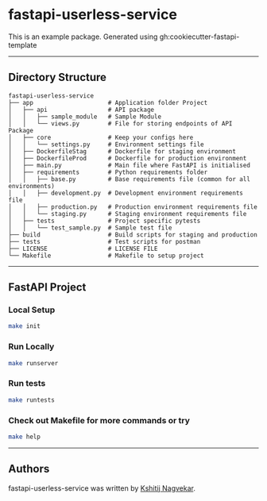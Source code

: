 # fastapi-userless-service

This is an example package. Generated using gh:cookiecutter-fastapi-template

---

## Directory Structure
```
fastapi-userless-service
├── app                     # Application folder Project
│   ├── api                 # API package
│   │   ├── sample_module   # Sample Module
│   │   └── views.py        # File for storing endpoints of API Package
│   ├── core                # Keep your configs here
│   │   └── settings.py     # Environment settings file
│   ├── DockerfileStag      # Dockerfile for staging environment
│   ├── DockerfileProd      # Dockerfile for production environment
│   ├── main.py             # Main file where FastAPI is initialised
│   ├── requirements        # Python requirements folder
│   │   ├── base.py         # Base requirements file (common for all environments)
│   │   ├── development.py  # Development environment requirements file
│   │   ├── production.py   # Production environment requirements file
│   │   └── staging.py      # Staging environment requirements file
│   ├── tests               # Project specific pytests
│   │   └── test_sample.py  # Sample test file
├── build                   # Build scripts for staging and production
├── tests                   # Test scripts for postman
├── LICENSE                 # LICENSE FILE
└── Makefile                # Makefile to setup project
```
---

## FastAPI Project

### Local Setup
```sh
make init
```

### Run Locally
```sh
make runserver
```

### Run tests
```sh
make runtests
```

### Check out Makefile for more commands or try
```sh
make help
```

---

## Authors
fastapi-userless-service was written by [Kshitij Nagvekar](mailto:ksnagvekar@gmail.com).